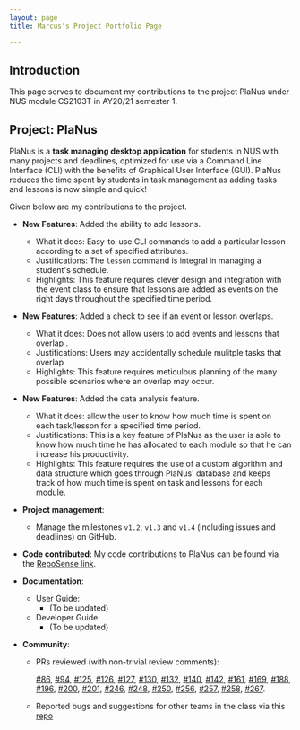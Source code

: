```yaml
---
layout: page
title: Marcus's Project Portfolio Page

---
```


## Introduction

This page serves to document my contributions to the project PlaNus under NUS module CS2103T in AY20/21 semester 1. 

## Project: PlaNus

PlaNus is a **task managing desktop application** for students in NUS with many projects and deadlines, 
optimized for use via a Command Line Interface (CLI) with the benefits of Graphical User Interface (GUI).
PlaNus reduces the time spent by students in task management as adding tasks and lessons is now simple and quick!


Given below are my contributions to the project.

* **New Features**: Added the ability to add lessons.

  * What it does: Easy-to-use CLI commands to add a particular lesson according to a set of specified attributes.
  * Justifications: The `lesson`  command is integral in managing a student's schedule.
  * Highlights: This feature requires clever design and integration with the event class to ensure that lessons are added as events on the right days throughout the specified time period. 

* **New Features**: Added a check to see if an event or lesson overlaps.

  * What it does: Does not allow users to add events and lessons that overlap .
  * Justifications: Users may accidentally schedule mulitple tasks that overlap
  * Highlights: This feature requires meticulous planning of the many possible scenarios where an overlap may occur.

* **New Features**: Added the data analysis feature.

  * What it does: allow the user to know how much time is spent on each task/lesson for a specified time period.
  * Justifications: This is a key feature of PlaNus as the user is able to know how much time he has allocated to each module so that he can increase his productivity.
  * Highlights: This feature requires the use of a custom algorithm and data structure which goes through PlaNus' database and keeps track of how much time is spent on task and lessons for each module.

* **Project management**:

  * Manage the milestones `v1.2`, `v1.3` and `v1.4` (including issues and deadlines) on GitHub. 

* **Code contributed**: 
  My code contributions to PlaNus can be found via the [RepoSense link](https://nus-cs2103-ay2021s1.github.io/tp-dashboard/#breakdown=true&search=&sort=groupTitle&sortWithin=title&since=2020-08-14&timeframe=commit&mergegroup=&groupSelect=groupByRepos&checkedFileTypes=docs~functional-code~test-code~other&tabOpen=true&tabType=authorship&tabAuthor=MarcTzh&tabRepo=AY2021S1-CS2103T-T12-3%2Ftp%5Bmaster%5D&authorshipIsMergeGroup=false&authorshipFileTypes=docs~functional-code~test-code).

* **Documentation**:

  * User Guide:
    * (To be updated)
  * Developer Guide:
    * (To be updated)

* **Community**:

  * PRs reviewed (with non-trivial review comments): 

    [\#86](https://github.com/AY2021S1-CS2103T-T12-3/tp/pull/86),
    [\#94](https://github.com/AY2021S1-CS2103T-T12-3/tp/pull/94), [\#125](https://github.com/AY2021S1-CS2103T-T12-3/tp/pull/125),
    [\#126](https://github.com/AY2021S1-CS2103T-T12-3/tp/pull/126), [\#127](https://github.com/AY2021S1-CS2103T-T12-3/tp/pull/127),
    [\#130](https://github.com/AY2021S1-CS2103T-T12-3/tp/pull/130), [\#132](https://github.com/AY2021S1-CS2103T-T12-3/tp/pull/132),
    [\#140](https://github.com/AY2021S1-CS2103T-T12-3/tp/pull/140), [\#142](https://github.com/AY2021S1-CS2103T-T12-3/tp/pull/142),
    [\#161](https://github.com/AY2021S1-CS2103T-T12-3/tp/pull/161), [\#169](https://github.com/AY2021S1-CS2103T-T12-3/tp/pull/169),
    [\#188](https://github.com/AY2021S1-CS2103T-T12-3/tp/pull/188), [\#196](https://github.com/AY2021S1-CS2103T-T12-3/tp/pull/196),
    [\#200](https://github.com/AY2021S1-CS2103T-T12-3/tp/pull/200), [\#201](https://github.com/AY2021S1-CS2103T-T12-3/tp/pull/201), 
    [\#246](https://github.com/AY2021S1-CS2103T-T12-3/tp/pull/246), [\#248](https://github.com/AY2021S1-CS2103T-T12-3/tp/pull/248),
    [\#250](https://github.com/AY2021S1-CS2103T-T12-3/tp/pull/250), [#256](https://github.com/AY2021S1-CS2103T-T12-3/tp/pull/256),
    [\#257](https://github.com/AY2021S1-CS2103T-T12-3/tp/pull/257), [\#258](https://github.com/AY2021S1-CS2103T-T12-3/tp/pull/258), 
    [\#267](https://github.com/AY2021S1-CS2103T-T12-3/tp/pull/267).

  * Reported bugs and suggestions for other teams in the class via this [repo](https://github.com/MarcTzh/ped/issues)


